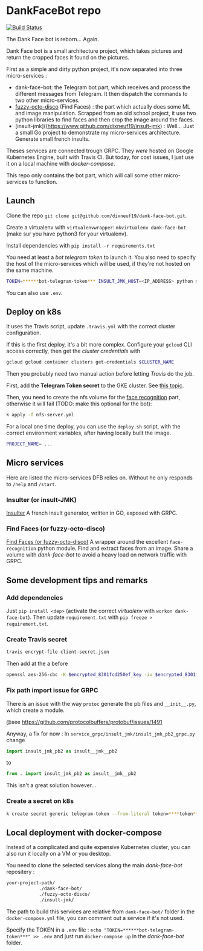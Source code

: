# DankFaceBot repo

[![Build Status](https://travis-ci.org/dixneuf19/dank-face-bot.svg?branch=master)](https://travis-ci.org/dixneuf19/dank-face-bot)

The Dank Face bot is reborn... Again.

Dank Face bot is a small architecture project, which takes pictures and return the cropped faces it found on the pictures.

First as a simple and dirty python project, it's now separated into three micro-services :
- dank-face-bot: the Telegram bot part, which receives and process the different messages from Telegram. It then dispatch the commands to two other micro-services.
- [fuzzy-octo-disco](https://www.github.com/dixneuf19/fuzzy-octo-disco) (Find Faces) : the part which actually does some ML and image manipulation. Scrapped from an old school project, it use two python libraries to find faces and then crop the image around the faces.
- [insult-jmk]((https://www.github.com/dixneuf19/insult-jmk) : Well... Just a small Go project to demonstrate my micro-services architecture. Generate small french insults.

Theses services are connected trough GRPC.
They *were* hosted on Google Kubernetes Engine, built with Travis CI.
But today, for cost issues, I just use it on a local machine with *docker-compose*.

This repo only contains the bot part, which will call some other micro-services to function.

## Launch

Clone the repo `git clone git@github.com/dixneuf19/dank-face-bot.git`.

Create a virtualenv with `virtualenvwrapper`: `mkvirtualenv dank-face-bot` (make sur you have python3 for your virtualenv).

Install dependencies with `pip install -r requirements.txt`

You need at least a *bot telegram token* to launch it. You also need to specify the host of the micro-services which will be used, if they're not hosted on the same machine.

```bash
TOKEN=******bot-telegram-token*** INSULT_JMK_HOST=<IP_ADDRESS> python main.py
```

You can also use `.env`.

## Deploy on k8s

It uses the Travis script, update `.travis.yml` with the correct cluster configuration.

If this is the first deploy, it's a bit more complex. Configure your `gcloud` CLI access correctly, then get the *cluster credentials* with

```bash
gcloud gcloud container clusters get-credentials $CLUSTER_NAME
```

Then you probably need two manual action before letting *Travis* do the job.

First, add the **Telegram Token secret** to the GKE cluster. See [this topic](###Create-a-secret-on-k8s).

Then, you need to create the nfs volume for the [face recognition](https://www.github.com/dixneuf19/fuzzy-octo-disco) part, otherwise it will fail (TODO: make this optional for the bot):

```bash
k apply -f nfs-server.yml
```

For a local one time deploy, you can use the `deploy.sh` script, with the correct environment variables, after having locally built the image.

```bash
PROJECT_NAME= ...
```

## Micro services

Here are listed the micro-services DFB relies on. Without he only responds to `/help` and `/start`.

### Insulter (or insult-JMK)

[Insulter](https://www.github.com/dixneuf19/insult-jmk)
A french insult generator, written in GO, exposed with GRPC.

### Find Faces (or fuzzy-octo-disco)

[Find Faces (or fuzzy-octo-disco)](https://www.github.com/dixneuf19/fuzzy-octo-disco)
A wrapper around the excellent `face-recognition` python module. Find and extract faces from an image. Share a volume with *dank-face-bot* to avoid a heavy load on network traffic with GRPC.

## Some development tips and remarks

### Add dependencies

Just `pip install <dep>` (activate the correct *virtualenv* with `workon dank-face-bot`).
Then update `requirement.txt` with `pip freeze > requirement.txt`.

### Create Travis secret

```bash
travis encrypt-file client-secret.json
```

Then add at the a before

```bash
openssl aes-256-cbc -K $encrypted_8301fcd250ef_key -iv $encrypted_8301fcd250ef_iv -in client-secret.json.enc -out client-secret.json -d
```

### Fix path import issue for GRPC

There is an issue with the way `protoc` generate the pb files and `__init__.py`, which create a module.

@see <https://github.com/protocolbuffers/protobuf/issues/1491>

Anyway, a fix for now : 
In `service_grpc/insult_jmk/insult_jmk_pb2_grpc.py` change 

```python
import insult_jmk_pb2 as insult__jmk__pb2
```

to

```python
from . import insult_jmk_pb2 as insult__jmk__pb2
```

This isn't a great solution however...

### Create a secret on k8s

```bash
k create secret generic telegram-token --from-literal token=****token****
```

## Local deployment with docker-compose

Instead of a complicated and quite expensive Kubernetes cluster, you can also run it locally on a VM or you desktop.

You need to clone the selected services along the main *dank-face-bot* repositery :

```bash
your-project-path/
            ./dank-face-bot/
            ./fuzzy-octo-disco/
            ./insult-jmk/
```

The path to build this services are relative from `dank-face-bot/` folder in the `docker-compose.yml` file, you can comment out a service if it's not used.

Specify the TOKEN in a `.env` file : `echo "TOKEN=******bot-telegram-token***" >> .env` and just run `docker-compose up` in the *dank-face-bot* folder.
